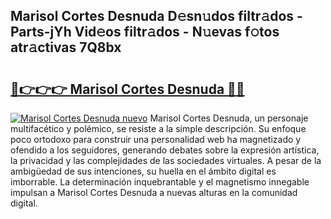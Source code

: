 ## Marisol Cortes Desnuda D𝚎sn𝚞dos filtr𝚊dos - Parts-jYh Vid𝚎os filtr𝚊dos - N𝚞evas f𝚘tos atr𝚊ctivas 7Q8bx

# <h2><a href="http://mb1i2o7.tromn.icu/?c=Marisol+Cortes+Desnuda">🔗👉👉👉 Marisol Cortes Desnuda 🔗🔗</a></h2>

[![Marisol Cortes Desnuda nuevo](https://i.imgur.com/pEAQMta.gif)](http://mb1i2o7.tromn.icu/?c=Marisol+Cortes+Desnuda)
Marisol Cortes Desnuda, un personaje multifacético y polémico, se resiste a la simple descripción. Su enfoque poco ortodoxo para construir una personalidad web ha magnetizado y ofendido a los seguidores, generando debates sobre la expresión artística, la privacidad y las complejidades de las sociedades virtuales. A pesar de la ambigüedad de sus intenciones, su huella en el ámbito digital es imborrable. La determinación inquebrantable y el magnetismo innegable impulsan a Marisol Cortes Desnuda a nuevas alturas en la comunidad digital.
